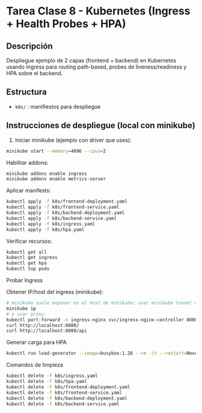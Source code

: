 # Tarea Clase 8 - Kubernetes (Ingress + Health Probes + HPA)


## Descripción
Despliegue ejemplo de 2 capas (frontend + backend) en Kubernetes usando Ingress para routing path-based, probes de liveness/readiness y HPA sobre el backend.


## Estructura
- `k8s/` : manifiestos para despliegue


## Instrucciones de despliegue (local con minikube)


1. Iniciar minikube (ejemplo con driver que uses):
```bash
minikube start --memory=4096 --cpus=2
```

Habilitar addons:
```bash
minikube addons enable ingress
minikube addons enable metrics-server
```

Aplicar manifests:

```bash
kubectl apply -f k8s/frontend-deployment.yaml
kubectl apply -f k8s/frontend-service.yaml
kubectl apply -f k8s/backend-deployment.yaml
kubectl apply -f k8s/backend-service.yaml
kubectl apply -f k8s/ingress.yaml
kubectl apply -f k8s/hpa.yaml
```

Verificar recursos:
```bash
kubectl get all
kubectl get ingress
kubectl get hpa
kubectl top pods
```

Probar Ingress

Obtener IP/host del ingress (minikube):
```bash
# minikube suele exponer en el host de minikube; usar minikube tunnel o usar minikube ip con NodePort. Ejemplo con curl directo al ingress controller:
minikube ip
# o usar proxy:
kubectl port-forward -n ingress-nginx svc/ingress-nginx-controller 8080:80
curl http://localhost:8080/
curl http://localhost:8080/api
```

Generar carga para HPA
```bash
kubectl run load-generator --image=busybox:1.28 --rm -it --restart=Never -- /bin/sh -c "while sleep 0.01; do wget -q -O- http://backend-service; done"
```

Comandos de limpieza
```bash
kubectl delete -f k8s/ingress.yaml
kubectl delete -f k8s/hpa.yaml
kubectl delete -f k8s/frontend-deployment.yaml
kubectl delete -f k8s/frontend-service.yaml
kubectl delete -f k8s/backend-deployment.yaml
kubectl delete -f k8s/backend-service.yaml
```